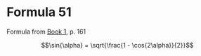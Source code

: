 # Formula 51

Formula from [Book 1](../Buch1.md), p. 161

```math
\sin{\alpha} = \sqrt{\frac{1 - \cos{2\alpha}}{2}}
```
